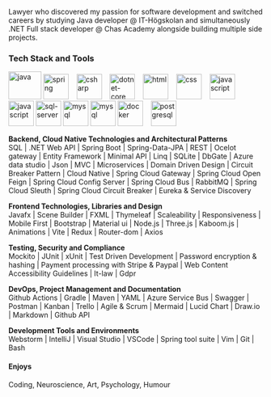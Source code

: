 

Lawyer who discovered my passion for software development and switched careers by studying Java developer @ IT-Högskolan and simultaneously .NET Full stack developer @ Chas Academy alongside building multiple side projects.

  <h3>Tech Stack and Tools</h3>
  <!--https://cdn.jsdelivr.net/gh/devicons/devicon/icons/threejs/threejs-original.svg-->
  <p/>
<p class="align center">
<img src="https://cdn.jsdelivr.net/gh/devicons/devicon/icons/java/java-original.svg" alt="java" width="65" height="55"/> 

  <img src="https://cdn.jsdelivr.net/gh/devicons/devicon/icons/spring/spring-original.svg" alt="spring" width="50" height="50"/>
&nbsp;&nbsp;
<img src="https://cdn.jsdelivr.net/gh/devicons/devicon/icons/csharp/csharp-original.svg" alt="csharp" width="50" height="50"/> 
&nbsp;&nbsp;
<img src="https://cdn.jsdelivr.net/gh/devicons/devicon/icons/dotnetcore/dotnetcore-plain.svg" alt="dotnet-core" width="50" height="50"/> 
&nbsp;&nbsp;
<img src="https://cdn.jsdelivr.net/gh/devicons/devicon/icons/html5/html5-original.svg" alt="html" width="50" height="50"/>
&nbsp;&nbsp;
  <img src="https://cdn.jsdelivr.net/gh/devicons/devicon/icons/css3/css3-original.svg" alt="css" width="50" height="50"/>
&nbsp;&nbsp;
   <img src="https://cdn.jsdelivr.net/gh/devicons/devicon/icons/javascript/javascript-original.svg" alt="javascript" width="50" height="50"/>
&nbsp;&nbsp;
   <img src="https://cdn.jsdelivr.net/gh/devicons/devicon/icons/react/react-original.svg" alt="javascript" width="50" height="50"/>

  <img src="https://cdn.jsdelivr.net/gh/devicons/devicon/icons/microsoftsqlserver/microsoftsqlserver-plain-wordmark.svg" alt="sql-server" width="50" height="50"/> 

   <img src="https://cdn.jsdelivr.net/gh/devicons/devicon/icons/mysql/mysql-original.svg" alt="mysql" width="50" height="50"/>

   <img src="https://cdn.jsdelivr.net/gh/devicons/devicon/icons/mongodb/mongodb-original.svg" alt="mysql" width="50" height="50"/>

  <img src="https://cdn.jsdelivr.net/gh/devicons/devicon/icons/docker/docker-original.svg" alt="docker" width="50" height="50"/>
&nbsp;&nbsp;
   <img src="https://cdn.jsdelivr.net/gh/devicons/devicon/icons/postgresql/postgresql-original.svg" alt="postgresql" width="50" height="50"/>

<p/>    

   <b>Backend, Cloud Native Technologies and Architectural Patterns </b> <br>
SQL | .NET Web API | Spring Boot | Spring-Data-JPA | REST | Ocelot gateway | Entity Framework | Minimal API | Linq | SQLite | DbGate | Azure data studio | Json | MVC | Microservices | Domain Driven Design | Circuit Breaker Pattern | Cloud Native | Spring Cloud Gateway | Spring Cloud Open Feign | Spring Cloud Config Server | Spring Cloud Bus | RabbitMQ  | Spring Cloud Sleuth | Spring Cloud Circuit Breaker | Eureka & Service Discovery
  
 <!-- <b>Backend Technologies and Databases </b> <br>
SQL | .NET Web API | Spring Boot | Spring-Data-JPA | REST | MVC | Microservices | Ocelot gateway | Entity Framework | Minimal API | Linq | SQLite | DbGate | Azure data studio | Json 

<b>Design Patterns and Cloud Native Technologies </b> <br>
MVC | Microservices | Domain Driven Design | Circuit Breaker Pattern | Cloud Native | Spring Cloud Gateway | Spring Cloud Open Feign | Spring Cloud Config Server | Spring Cloud Bus | RabbitMQ  | Spring Cloud Sleuth | Spring Cloud Circuit Breaker | Eureka & Service Discovery-->
  
<b>Frontend Technologies, Libraries and Design </b> <br>
  Javafx | Scene Builder | FXML | Thymeleaf | Scaleability | Responsiveness | Mobile First | Bootstrap | Material ui | Node.js | Three.js | Kaboom.js | Animations | Vite | Redux | Router-dom | Axios

<b>Testing, Security and Compliance </b><br>
Mockito | JUnit | xUnit | Test Driven Development | Password encryption & hashing | Payment processing with Stripe & Paypal | Web Content Accessibility Guidelines | It-law | Gdpr

<b>DevOps, Project Management and Documentation </b><br> 
Github Actions | Gradle | Maven | YAML | Azure Service Bus | Swagger | Postman | Kanban | Trello | Agile & Scrum | Mermaid | Lucid Chart | Draw.io | Markdown | Github API

<b>Development Tools and Environments </b><br>
Webstorm | IntelliJ | Visual Studio | VSCode | Spring tool suite | Vim | Git | Bash



  
  <!-- 👋 😊 💜 ✨ 🤓 🌐 📚 💻 ⚙️ 🛠 📄 🎮 🕹️ link -->

   <!-- ---
 
<h4>📚 &nbsp;Publications</h4>
  
  [How Tech Shapes the Law](https://github.com/AnnaAxelsson051/AnnaAxelsson051/files/10737760/Examensarbete.Anna.Axelsson.pdf) 

<h4>💼 &nbsp;Business things I've built</h4>
   
   [Law Firm Website](https://annaaxelsson051.github.io/Law-Firm-website/)
  
<h4>🕹️ &nbsp;Fun things I've built</h4> 
   
   [Sorting Algorithm Visualizer](https://annaaxelsson051.github.io/Sorting-Algorithm-Visualizer/)

   [Retro Super Mario Game](https://annaaxelsson051.github.io/Super-Mario-Game/) (Navigation: < >, space = jump)

-->
 <h4>Enjoys</h4>
<p>Coding, Neuroscience, Art, Psychology, Humour<p/> 

    
    
    
    



